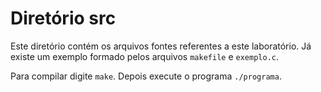 # Diretório src

Este diretório contém os arquivos fontes referentes a este laboratório. Já existe um exemplo formado pelos  arquivos ``makefile`` e ``exemplo.c``. 

Para compilar digite ``make``. Depois execute o programa ``./programa``.
